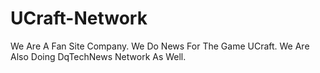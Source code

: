 # UCraft-Network
We Are A Fan Site Company. We Do News For The Game UCraft. We Are Also Doing DqTechNews Network As Well. 
